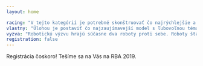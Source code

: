 ```yaml
---
layout: home

racing: "V tejto kategórií je potrebné skonštruovať čo najrýchlejšie a najobratnejšie auto, ktoré bude schopné zdolávať rôzne prekážky na trati. Celá kategória má formu pretekov a vyhráva družstvo, ktoré prejde trať za najkratší čas a splní pri tom všetky podmienky. Okrem samotných pretekov, bude prebiehať hodnotenie najlepšieho technického prevedenia modelov, za ktoré je možné získať špeciálnu cenu."
vlastny: "Úlohou je postaviť čo najzaujímavejší model s ľubovoľnou tématikou, ktorý musí zaujať porotu. Hodnotí sa vzhľad, konštrukcia, kreativita, funkčnosť, ale aj program a vlastná práca. Je vhodné vopred si pripraviť prezentáciu, v ktorej svoj model predstavíte a popíšete. K dispozícii sú pravidlá aj vzorová prezentácia."
vyzva: "Robotickú výzvu hrajú súčasne dva roboty proti sebe. Roboty štartujú v rôznych koncoch ihriska. Obe ihriská sú zakončené spoločnou časťou - kde sa roboty stretávajú. Cieľom je získať najvyššie skóre.  V prípade rovnosti bodov rozhoduje čas. Pozrite si Pravidlá."
registration: false
---
```



Registrácia čoskoro! Tešíme sa na Vás na RBA 2019.  
